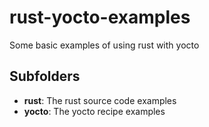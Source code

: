 # rust-yocto-examples
Some basic examples of using rust with yocto 

## Subfolders
- **rust**: The rust source code examples 
- **yocto**: The yocto recipe examples 
